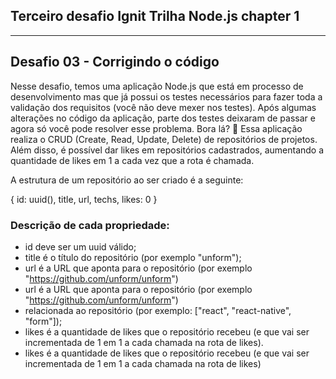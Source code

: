 ## Terceiro desafio Ignit Trilha Node.js chapter 1 
***
## Desafio 03 - Corrigindo o código
Nesse desafio, temos uma aplicação Node.js que está em processo de desenvolvimento mas que já possui os testes necessários para fazer toda a validação dos requisitos (você não deve mexer nos testes).
Após algumas alterações no código da aplicação, parte dos testes deixaram de passar e agora só você pode resolver esse problema. Bora lá? 🚀
Essa aplicação realiza o CRUD (Create, Read, Update, Delete) de repositórios de projetos. Além disso, é possível dar likes em repositórios cadastrados, aumentando a quantidade de likes em 1 a cada vez que a rota é chamada.

A estrutura de um repositório ao ser criado é a seguinte:

{
      id: uuid(),
      title,
      url,
      techs,
      likes: 0
}
### Descrição de cada propriedade:
- id deve ser um uuid válido;
- title é o título do repositório (por exemplo "unform");
- url é a URL que aponta para o repositório (por exemplo "https://github.com/unform/unform")
- url é a URL que aponta para o repositório (por exemplo "https://github.com/unform/unform") 
- relacionada ao repositório (por exemplo: ["react", "react-native", "form"]);
- likes é a quantidade de likes que o repositório recebeu (e que vai ser incrementada de 1 em 1 a cada chamada na rota de likes).
- likes é a quantidade de likes que o repositório recebeu (e que vai ser incrementada de 1 em 1 a cada chamada na rota de likes)